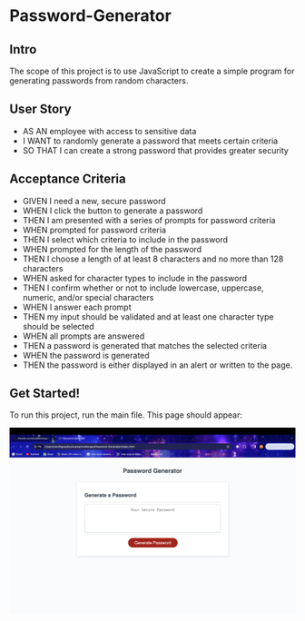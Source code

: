 # Password-Generator

## Intro
The scope of this project is to use JavaScript to create a simple program for generating passwords from random characters.

## User Story
- AS AN employee with access to sensitive data
- I WANT to randomly generate a password that meets certain criteria
- SO THAT I can create a strong password that provides greater security

## Acceptance Criteria
- GIVEN I need a new, secure password
- WHEN I click the button to generate a password
- THEN I am presented with a series of prompts for password criteria
- WHEN prompted for password criteria
- THEN I select which criteria to include in the password
- WHEN prompted for the length of the password
- THEN I choose a length of at least 8 characters and no more than 128 characters
- WHEN asked for character types to include in the password
- THEN I confirm whether or not to include lowercase, uppercase, numeric, and/or special characters
- WHEN I answer each prompt
- THEN my input should be validated and at least one character type should be selected
- WHEN all prompts are answered
- THEN a password is generated that matches the selected criteria
- WHEN the password is generated
- THEN the password is either displayed in an alert or written to the page.
	
## Get Started!
To run this project, run the main file.
This page should appear:

![image](assets/images/ScreenshotPassGen.png)




